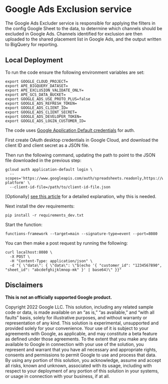 # Google Ads Exclusion service

The Google Ads Excluder service is responsible for applying the filters in the
config Google Sheet to the data, to determine which channels should be excluded
in Google Ads. Channels identified for exclusion are then uploaded to the shared
placement list in Google Ads, and the output written to BigQuery for reporting.

## Local Deployment
To run the code ensure the following environment variables are set:

```
export GOOGLE_CLOUD_PROJECT=
export APE_BIGQUERY_DATASET=
export APE_EXCLUSION_VALIDATE_ONLY=
export APE_GCS_DATA_BUCKET=
export GOOGLE_ADS_USE_PROTO_PLUS=false
export GOOGLE_ADS_REFRESH_TOKEN=
export GOOGLE_ADS_CLIENT_ID=
export GOOGLE_ADS_CLIENT_SECRET=
export GOOGLE_ADS_DEVELOPER_TOKEN=
export GOOGLE_ADS_LOGIN_CUSTOMER_ID=
```

The code uses [Google Application Default credentials](
https://google-auth.readthedocs.io/en/master/reference/google.auth.html) for
auth.

First create OAuth desktop credentials in Google Cloud, and download the client
ID and client secret as a JSON file.

Then run the following command, updating the path to point to the JSON file
downloaded in the previous step:
```
gcloud auth application-default login \
  --scopes='https://www.googleapis.com/auth/spreadsheets.readonly,https://www.googleapis.com/auth/cloud-platform' \
  --client-id-file=/path/to/client-id-file.json
```
[Optionally] [see this article](
https://medium.com/google-cloud/google-oauth-credential-going-deeper-the-hard-way-f403cf3edf9d)
for a detailed explanation, why this is needed.

Next install the dev requirements:

```
pip install -r requirements_dev.txt
```

Start the function:

```
functions-framework --target=main --signature-type=event --port=8080
```

You can then make a post request by running the following:

```
curl localhost:8080 \
  -X POST \
  -H "Content-Type: application/json" \
  -d "{ \"data\": { \"data\": \"$(echo '{ "customer_id": "1234567890", "sheet_id": "abcdefghijklmnop-mk" }' | base64)\" }}"
```

## Disclaimers
__This is not an officially supported Google product.__

Copyright 2022 Google LLC. This solution, including any related sample code or
data, is made available on an “as is,” “as available,” and “with all faults”
basis, solely for illustrative purposes, and without warranty or representation
of any kind. This solution is experimental, unsupported and provided solely for
your convenience. Your use of it is subject to your agreements with Google, as
applicable, and may constitute a beta feature as defined under those agreements.
To the extent that you make any data available to Google in connection with your
use of the solution, you represent and warrant that you have all necessary and
appropriate rights, consents and permissions to permit Google to use and process
that data. By using any portion of this solution, you acknowledge, assume and
accept all risks, known and unknown, associated with its usage, including with
respect to your deployment of any portion of this solution in your systems, or
usage in connection with your business, if at all.
